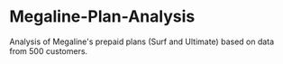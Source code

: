 # Megaline-Plan-Analysis
Analysis of Megaline's prepaid plans (Surf and Ultimate) based on data from 500 customers.
